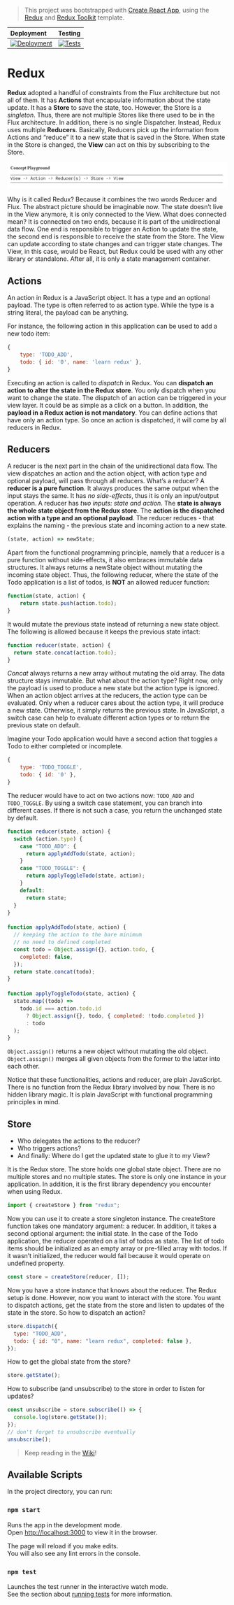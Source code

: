 > This project was bootstrapped with [Create React App](https://github.com/facebook/create-react-app), using the [Redux](https://redux.js.org/) and [Redux Toolkit](https://redux-toolkit.js.org/) template.

| **Deployment**                                                                                                                                                                                          | **Testing**                                                                                                                                                                                                          |
| :------------------------------------------------------------------------------------------------------------------------------------------------------------------------------------------------------ | :------------------------------------------------------------------------------------------------------------------------------------------------------------------------------------------------------------------- |
| [![Deployment](https://img.shields.io/github/workflow/status/mattborghi/react-redux-intro/Build%20and%20Deploy?style=for-the-badge&logo=githubactions)](https://mattborghi.github.io/react-redux-intro) | [![Tests](https://img.shields.io/github/workflow/status/mattborghi/react-redux-intro/CRA%20CI?style=for-the-badge&logo=testinglibrary)](https://github.com/mattborghi/react-redux-intro/actions/workflows/Tests.yml) |

# Redux

**Redux** adopted a handful of constraints from the Flux architecture but not all of them. It has **Actions** that encapsulate information about the state update. It has a **Store** to save the state, too. However, the Store is a _singleton_. Thus, there are not multiple Stores like there used to be in the Flux architecture.
In addition, there is no single Dispatcher. Instead, Redux uses multiple **Reducers**. Basically, Reducers pick up the information from Actions and “reduce” it to a new state that is saved in the Store. When state in the Store is changed, the **View** can act on this by subscribing to the Store.

![redux](./assets/img/redux.png)

Why is it called Redux? Because it combines the two words Reducer and Flux. The abstract picture
should be imaginable now. The state doesn’t live in the View anymore, it is only connected to the View. What does connected mean? It is connected on two ends, because it is part of the unidirectional data flow. One end is responsible to trigger an Action to update the state, the second end is responsible to receive the state from the Store. The View can update according to state changes and can trigger state changes.
The View, in this case, would be React, but Redux could be used with any other library or standalone.
After all, it is only a state management container.

## Actions

An action in Redux is a JavaScript object. It has a type and an optional payload. The type is often
referred to as action type. While the type is a string literal, the payload can be anything.

For instance, the following action in this application can be used to add a new todo item:

```javascript
{
    type: 'TODO_ADD',
    todo: { id: '0', name: 'learn redux' },
}
```

Executing an action is called to _dispatch_ in Redux. You can **dispatch an action to alter the state in the Redux store**. You only dispatch when you want to change the state. The dispatch of an action can be triggered in your view layer. It could be as simple as a click on a button.
In addition, the **payload in a Redux action is not mandatory**. You can define actions that have only an action type. So once an action is dispatched, it will come by all reducers in Redux.

## Reducers

A reducer is the next part in the chain of the unidirectional data flow. The view dispatches an action and the action object, with action type and optional payload, will pass through all reducers.
What’s a reducer? A **reducer is a pure function**. It always produces the same output when the input stays the same. It has _no side-effects_, thus it is only an input/output operation.
A reducer has _two inputs: state and action_. The **state is always the whole state object from the Redux store**. The **action is the dispatched action with a type and an optional payload**. The reducer reduces - that explains the naming - the previous state and incoming action to a new state.

```javascript
(state, action) => newState;
```

Apart from the functional programming principle, namely that a reducer is a pure function without
side-effects, it also embraces immutable data structures. It always returns a newState object without mutating the incoming state object. Thus, the following reducer, where the state of the Todo
application is a list of todos, is **NOT** an allowed reducer function:

```javascript
function(state, action) {
    return state.push(action.todo);
}
```

It would mutate the previous state instead of returning a new state object. The following is allowed because it keeps the previous state intact:

```javascript
function reducer(state, action) {
  return state.concat(action.todo);
}
```

_Concat_ always returns a new array without mutating the old array. The data structure stays immutable.
But what about the action type? Right now, only the payload is used to produce a new state but
the action type is ignored.
When an action object arrives at the reducers, the action type can be evaluated. Only when a reducer
cares about the action type, it will produce a new state. Otherwise, it simply returns the previous
state. In JavaScript, a switch case can help to evaluate different action types or to return the previous state on default.

Imagine your Todo application would have a second action that toggles a Todo to either completed
or incomplete.

```javascript
{
    type: 'TODO_TOGGLE',
    todo: { id: '0' },
}
```

The reducer would have to act on two actions now: `TODO_ADD` and `TODO_TOGGLE`. By using a
switch case statement, you can branch into different cases. If there is not such a case, you return the unchanged state by default.

```javascript
function reducer(state, action) {
  switch (action.type) {
    case "TODO_ADD": {
      return applyAddTodo(state, action);
    }
    case "TODO_TOGGLE": {
      return applyToggleTodo(state, action);
    }
    default:
      return state;
  }
}

function applyAddTodo(state, action) {
  // keeping the action to the bare minimum
  // no need to defined completed
  const todo = Object.assign({}, action.todo, {
    completed: false,
  });
  return state.concat(todo);
}

function applyToggleTodo(state, action) {
  state.map((todo) =>
    todo.id === action.todo.id
      ? Object.assign({}, todo, { completed: !todo.completed })
      : todo
  );
}
```

`Object.assign()` returns a new object without
mutating the old object. `Object.assign()` merges all given objects from the former to the latter into each other.

Notice that these functionalities, actions and reducer, are plain JavaScript. There is no function from the Redux library involved by now. There is no hidden library magic. It is plain JavaScript with functional programming principles in mind.

## Store

- Who delegates the actions to the reducer?
- Who triggers actions?
- And finally: Where do I get the updated state to glue it to my View?

It is the Redux store. The store holds one global state object. There are no multiple stores and no
multiple states. The store is only one instance in your application. In addition, it is the first library dependency you encounter when using Redux.

```javascript
import { createStore } from "redux";
```

Now you can use it to create a store singleton instance. The createStore function takes one
mandatory argument: a reducer. In addition, it takes a second optional argument: the initial state. In the case of the Todo application, the reducer operated on a list of todos as state. The list of todo items should be initialized as an empty array or pre-filled array with todos. If it wasn’t initialized, the reducer would fail because it would operate on undefined property.

```javascript
const store = createStore(reducer, []);
```

Now you have a store instance that knows about the reducer. The Redux setup is done. However, now you want to interact with the store. You want to dispatch actions, get the state from the store
and listen to updates of the state in the store. So how to dispatch an action?

```javascript
store.dispatch({
  type: "TODO_ADD",
  todo: { id: "0", name: "learn redux", completed: false },
});
```

How to get the global state from the store?

```javascript
store.getState();
```

How to subscribe (and unsubscribe) to the store in order to listen for updates?

```javascript
const unsubscribe = store.subscribe(() => {
  console.log(store.getState());
});
// don't forget to unsubscribe eventually
unsubscribe();
```

> Keep reading in the [Wiki](https://github.com/mattborghi/react-redux-intro/wiki/)!
## Available Scripts

In the project directory, you can run:

### `npm start`

Runs the app in the development mode.<br />
Open [http://localhost:3000](http://localhost:3000) to view it in the browser.

The page will reload if you make edits.<br />
You will also see any lint errors in the console.

### `npm test`

Launches the test runner in the interactive watch mode.<br />
See the section about [running tests](https://facebook.github.io/create-react-app/docs/running-tests) for more information.

```

```
